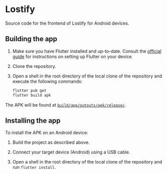# Lostify

Source code for the frontend of Lostify for Android devices.

## Building the app

1. Make sure you have Flutter installed and up-to-date. Consult the
   [official guide](https://docs.flutter.dev/get-started/install) for
   instructions on setting up Flutter on your device.

2. Clone the repository.

3. Open a shell in the root directory of the local clone of the repository
   and execute the following commands:

    ```bash
    flutter pub get
    flutter build apk
    ```

The APK will be found at
[`build/app/outputs/apk/release/`](build/app/outputs/apk/release/).

## Installing the app

To install the APK on an Android device:

1. Build the project as described above.

2. Connect your target device (Android) using a USB cable.

3. Open a shell in the root directory of the local clone of the repository
   and run `flutter install`.